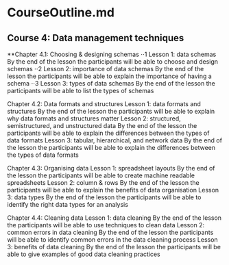 # CourseOutline.md

## Course 4: Data management techniques
**Chapter 4.1: Choosing & designing schemas
⋅⋅1 Lesson 1:  data schemas
By the end of the lesson the participants will be able to choose and design schemas
⋅⋅2 Lesson 2:  importance of data schemas
By the end of the lesson the participants will be able to explain the importance of having a schema
⋅⋅3 Lesson 3:  types of data schemas
By the end of the lesson the participants will be able to list the types of schemas

Chapter 4.2: Data formats and structures
Lesson 1: data formats and structures 
By the end of the lesson the participants will be able to explain why data formats and structures matter
Lesson 2: structured, semistructured, and unstructured data
By the end of the lesson the participants will be able to explain the differences between the types of data formats
Lesson 3: tabular, hierarchical, and network data
By the end of the lesson the participants will be able to explain the differences between the types of data formats

Chapter 4.3: Organising data
Lesson 1:  spreadsheet layouts
By the end of the lesson the participants will be able to create machine readable spreadsheets
Lesson 2:  column & rows
By the end of the lesson the participants will be able to explain the benefits of data organisation
Lesson 3: data types
By the end of the lesson the participants will be able to identify the right data types for an analysis

Chapter 4.4: Cleaning data
Lesson 1: data cleaning 
By the end of the lesson the participants will be able to use techniques to clean data
Lesson 2: common errors in data cleaning
By the end of the lesson the participants will be able to identify common errors in the data cleaning process
Lesson 3: benefits of data cleaning
By the end of the lesson the participants will be able to  give examples of good data cleaning practices
